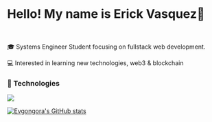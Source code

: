 <h1>Hello! My name is Erick Vasquez👋</h1>
<br>

<p>🎓 Systems Engineer Student focusing on fullstack web development.</p>

<p>💻 Interested in learning new technologies, web3 & blockchain</p>

<div>
  <h3>🚀 Technologies</h3>
<img src=https://go-skill-icons.vercel.app/api/icons?i=py,rust,ts,js,html,css,cs,git,nodejs,npm/>
</div>

[![Evgongora's GitHub stats](https://github-readme-stats.vercel.app/api?username=evgongora)](https://github.com/evgongora/github-readme-stats)

<!--
**evgongora/evgongora** is a ✨ _special_ ✨ repository because its `README.md` (this file) appears on your GitHub profile.

Here are some ideas to get you started:

- 🔭 I’m currently working on ...
- 🌱 I’m currently learning ...
- 👯 I’m looking to collaborate on ...
- 🤔 I’m looking for help with ...
- 💬 Ask me about ...
- 📫 How to reach me: ...
- 😄 Pronouns: ...
- ⚡ Fun fact: ...
-->
